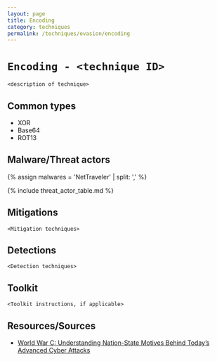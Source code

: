 ```yaml
---
layout: page
title: Encoding
category: techniques
permalink: /techniques/evasion/encoding
---
```

# `Encoding - <technique ID>`

`<description of technique>`

## Common types

* XOR
* Base64
* ROT13

## Malware/Threat actors

{% assign malwares = 'NetTraveler' | split: ',' %}

{% include threat_actor_table.md %}

## Mitigations

`<Mitigation techniques>`

## Detections

`<Detection techniques>`

## Toolkit

`<Toolkit instructions, if applicable>`

## Resources/Sources

* [World War C: Understanding Nation-State Motives Behind Today’s Advanced Cyber Attacks](https://github.com/CyberMonitor/APT_CyberCriminal_Campagin_Collections/blob/master/2013/fireeye-wwc-report.pdf)
